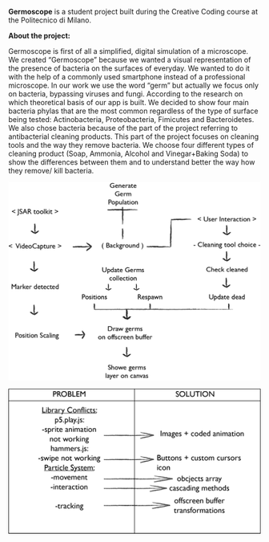 **Germoscope** is a student project built during the Creative Coding course at the Politecnico di Milano. 

**About the project:**

Germoscope is first of all a simplified, digital simulation of a microscope. We created “Germoscope” because we wanted a visual representation of the presence of bacteria on the surfaces of everyday. We wanted to do it with the help of a commonly used smartphone instead of a professional microscope. In our work we use the word “germ” but actually we focus only on bacteria, bypassing viruses and fungi. According to the research on which theoretical basis of our app is built. We decided to show four main bacteria phylas that are the most common regardless of the type of surface being tested: Actinobacteria, Proteobacteria, Fimicutes and Bacteroidetes. We also chose bacteria because of the part of the project referring to antibacterial cleaning products. This part of the project focuses on cleaning tools and the way they remove bacteria. We choose four different types of cleaning product (Soap, Ammonia, Alcohol and Vinegar+Baking Soda) to show the differences between them and to understand better the way how they remove/ kill bacteria. 



![Graf2](/assets/graf2.png)









![Graf1 ](/assets/graf1.png)
